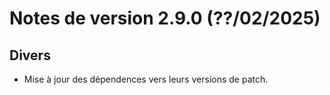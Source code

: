 # Notes de version 2.9.0 (??/02/2025)

## Divers

- Mise à jour des dépendences vers leurs versions de patch.
